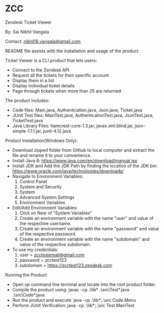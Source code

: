 # ZCC
Zendesk Ticket Viewer

By: Sai Nikhil Vangala

Contact: nikhil16.vangala@gmail.com


README file assists with the installation and usage of the product.


Ticket Viewer is a CLI product that lets users:
* Connect to the Zendesk API
* Request all the tickets for their specific account
* Display them in a list
* Display individual ticket details
* Page through tickets when more than 25 are returned

The product includes:
* Code files: Main.java, Authentication.java, Json.java, Ticket.java
* JUnit Test files: MainTest.java, AuthenticationTest.java, JsonTest.java, TicketTest.java
* Java Library Files: hamcrest-core-1.3.jar, javax.xml.blind.jar, json-simple-1.1.1.jar, junit-4.12.java

Product Installation(Windows Only):
* Download zipped folder from Github to local computer and extract the file and rename it to your convenience.
* Install Java 8: https://www.java.com/en/download/manual.jsp
* Install JDK and Add the JDK Path by finding the location of the JDK bin: https://www.oracle.com/java/technologies/downloads/
* Navigate to Environment Variables:
    1) Control Panel
    2) System and Security
    3) System
    4) Advanced System Settings
    5) Environment Variables
* Edit/Add Environment Variables:
    1) Click on New of "System Variables"
    2) Create an environment variable with the name "user" and value of the respective username.
    3) Create an environment variable with the name "password" and value of the respective password.
    4) Create an environment variable with the name "subdomain" and value of the respective subdomain.
* To use my credentials:
    1) user = zcctestemail@gmail.com
    2) password = zcctest123
    3) subdomain = https://zcctest123.zendesk.com

Running the Product:
* Open up command line terminal and locate into the root product folder.
* Compile the product using: javac -cp .\lib\* .\src\Test\*.java .\src\Code\*.java
* Run the product and execute: java -cp .\lib\*;.\src Code.Menu
* Perform JUnit Verification: java -cp .\lib\*;.\src Test.MainTest
